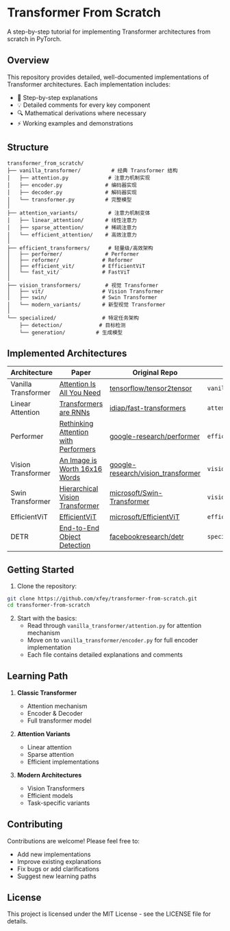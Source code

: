 # Transformer From Scratch

A step-by-step tutorial for implementing Transformer architectures from scratch in PyTorch.

## Overview

This repository provides detailed, well-documented implementations of Transformer architectures. Each implementation includes:

- 📝 Step-by-step explanations
- 💡 Detailed comments for every key component
- 🔍 Mathematical derivations where necessary
- ⚡ Working examples and demonstrations

## Structure

```
transformer_from_scratch/
├── vanilla_transformer/          # 经典 Transformer 结构
│   ├── attention.py             # 注意力机制实现
│   ├── encoder.py              # 编码器实现
│   ├── decoder.py              # 解码器实现
│   └── transformer.py          # 完整模型
│
├── attention_variants/          # 注意力机制变体
│   ├── linear_attention/       # 线性注意力
│   ├── sparse_attention/       # 稀疏注意力
│   └── efficient_attention/    # 高效注意力
│
├── efficient_transformers/      # 轻量级/高效架构
│   ├── performer/              # Performer
│   ├── reformer/              # Reformer
│   ├── efficient_vit/         # EfficientViT
│   └── fast_vit/              # FastViT
│
├── vision_transformers/        # 视觉 Transformer
│   ├── vit/                   # Vision Transformer
│   ├── swin/                  # Swin Transformer
│   └── modern_variants/       # 新型视觉 Transformer
│
└── specialized/               # 特定任务架构
    ├── detection/            # 目标检测
    └── generation/          # 生成模型
```

## Implemented Architectures

| Architecture | Paper | Original Repo | Implementation Path |
|-------------|-------|---------------|-------------------|
| Vanilla Transformer | [Attention Is All You Need](https://arxiv.org/abs/1706.03762) | [tensorflow/tensor2tensor](https://github.com/tensorflow/tensor2tensor) | `vanilla_transformer/` |
| Linear Attention | [Transformers are RNNs](https://arxiv.org/abs/2006.16236) | [idiap/fast-transformers](https://github.com/idiap/fast-transformers) | `attention_variants/linear_attention/` |
| Performer | [Rethinking Attention with Performers](https://arxiv.org/abs/2009.14794) | [google-research/performer](https://github.com/google-research/performer) | `efficient_transformers/performer/` |
| Vision Transformer | [An Image is Worth 16x16 Words](https://arxiv.org/abs/2010.11929) | [google-research/vision_transformer](https://github.com/google-research/vision_transformer) | `vision_transformers/vit/` |
| Swin Transformer | [Hierarchical Vision Transformer](https://arxiv.org/abs/2103.14030) | [microsoft/Swin-Transformer](https://github.com/microsoft/Swin-Transformer) | `vision_transformers/swin/` |
| EfficientViT | [EfficientViT](https://arxiv.org/abs/2205.14756) | [microsoft/EfficientViT](https://github.com/microsoft/EfficientViT) | `efficient_transformers/efficient_vit/` |
| DETR | [End-to-End Object Detection](https://arxiv.org/abs/2005.12872) | [facebookresearch/detr](https://github.com/facebookresearch/detr) | `specialized/detection/` |

## Getting Started

1. Clone the repository:
```bash
git clone https://github.com/xfey/transformer-from-scratch.git
cd transformer-from-scratch
```

2. Start with the basics:
   - Read through `vanilla_transformer/attention.py` for attention mechanism
   - Move on to `vanilla_transformer/encoder.py` for full encoder implementation
   - Each file contains detailed explanations and comments

## Learning Path

1. **Classic Transformer**
   - Attention mechanism
   - Encoder & Decoder
   - Full transformer model

2. **Attention Variants**
   - Linear attention
   - Sparse attention
   - Efficient implementations

3. **Modern Architectures**
   - Vision Transformers
   - Efficient models
   - Task-specific variants

## Contributing

Contributions are welcome! Please feel free to:
- Add new implementations
- Improve existing explanations
- Fix bugs or add clarifications
- Suggest new learning paths

## License

This project is licensed under the MIT License - see the LICENSE file for details.
